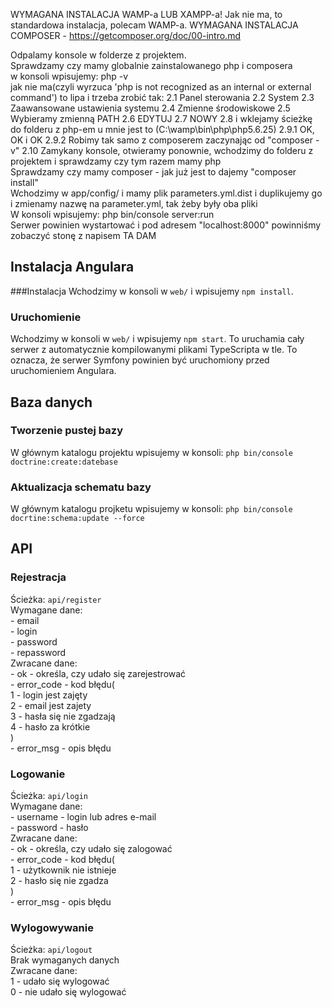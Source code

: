 WYMAGANA INSTALACJA WAMP-a LUB XAMPP-a! Jak nie ma, to standardowa instalacja, polecam WAMP-a. WYMAGANA INSTALACJA COMPOSER - https://getcomposer.org/doc/00-intro.md

   Odpalamy konsole w folderze z projektem.  
   Sprawdzamy czy mamy globalnie zainstalowanego php i composera  
        w konsoli wpisujemy: php -v  
        jak nie ma(czyli wyrzuca 'php is not recognized as an internal or external command') to lipa i trzeba zrobić tak: 2.1 Panel sterowania 2.2 System 2.3 Zaawansowane ustawienia systemu 2.4 Zmienne środowiskowe 2.5 Wybieramy zmienną PATH 2.6 EDYTUJ 2.7 NOWY 2.8 i wklejamy ścieżkę do folderu z php-em u mnie jest to (C:\wamp\bin\php\php5.6.25) 2.9.1 OK, OK i OK 2.9.2 Robimy tak samo z composerem zaczynając od "composer -v" 2.10 Zamykany konsole, otwieramy ponownie, wchodzimy do folderu z projektem i sprawdzamy czy tym razem mamy php  
    Sprawdzamy czy mamy composer - jak już jest to dajemy "composer install"  
    Wchodzimy w app/config/ i mamy plik parameters.yml.dist i duplikujemy go i zmienamy nazwę na parameter.yml, tak żeby były oba pliki  
    W konsoli wpisujemy: php bin/console server:run  
    Serwer powinien wystartować i pod adresem "localhost:8000" powinniśmy zobaczyć stonę z napisem TA DAM  

## Instalacja Angulara
###Instalacja
Wchodzimy w konsoli w `web/` i wpisujemy `npm install`.
### Uruchomienie
Wchodzimy w konsoli w `web/` i wpisujemy `npm start`. To uruchamia cały serwer z automatycznie kompilowanymi plikami TypeScripta w tle. To oznacza, że serwer Symfony powinien być uruchomiony przed uruchomieniem Angulara.


## Baza danych
### Tworzenie pustej bazy
W głównym katalogu projektu wpisujemy w konsoli: `php bin/console doctrine:create:datebase`
### Aktualizacja schematu bazy
W głównym katalogu projketu wpisujemy w konsoli: `php bin/console docrtine:schema:update --force`


## API
### Rejestracja
Ścieżka: `api/register`  
Wymagane dane:  
    - email  
    - login  
    - password  
    - repassword  
Zwracane dane:  
    - ok - określa, czy udało się zarejestrować  
    - error_code - kod błędu(  
            1 - login jest zajęty  
            2 - email jest zajety  
            3 - hasła się nie zgadzają  
            4 - hasło za krótkie  
        )  
    - error_msg - opis błędu   
      
### Logowanie  
Ścieżka: `api/login`  
Wymagane dane:   
    - username - login lub adres e-mail  
    - password - hasło  
Zwracane dane:  
    - ok - określa, czy udało się zalogować  
    - error_code - kod błędu(  
            1 - użytkownik nie istnieje  
            2 - hasło się nie zgadza  
        )  
    - error_msg - opis błędu  

### Wylogowywanie  
Ścieżka: `api/logout`  
Brak wymaganych danych  
Zwracane dane:  
    1 - udało się wylogować  
    0 - nie udało się wylogować  
  
